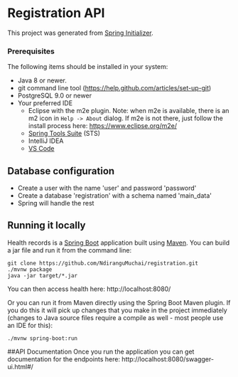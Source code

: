 # Registration API

This project was generated from [Spring Initializer](https://start.spring.io/).


### Prerequisites
The following items should be installed in your system:
* Java 8 or newer.
* git command line tool (https://help.github.com/articles/set-up-git)
* PostgreSQL 9.0 or newer
* Your preferred IDE 
  * Eclipse with the m2e plugin. Note: when m2e is available, there is an m2 icon in `Help -> About` dialog. If m2e is
  not there, just follow the install process here: https://www.eclipse.org/m2e/
  * [Spring Tools Suite](https://spring.io/tools) (STS)
  * IntelliJ IDEA
  * [VS Code](https://code.visualstudio.com)
  
 
## Database configuration
* Create a user with the name 'user' and password 'password'
* Create a database 'registration' with a schema named 'main_data'
* Spring will handle the rest 

## Running it locally
Health records is a [Spring Boot](https://spring.io/guides/gs/spring-boot) application built using [Maven](https://spring.io/guides/gs/maven/). You can build a jar file and run it from the command line:


```
git clone https://github.com/NdiranguMuchai/registration.git
./mvnw package
java -jar target/*.jar
```
You can then access health here: http://localhost:8080/

Or you can run it from Maven directly using the Spring Boot Maven plugin. If you do this it will pick up changes that you make in the project immediately (changes to Java source files require a compile as well - most people use an IDE for this):

```
./mvnw spring-boot:run
```

##API Documentation
Once you run the application you can get documentation for the endpoints here: http://localhost:8080/swagger-ui.html#/